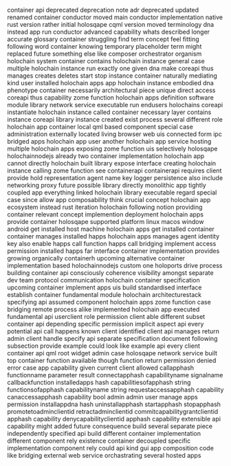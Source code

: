 container api deprecated deprecation note adr deprecated updated renamed container conductor moved main conductor implementation native rust version rather initial holosqape cqml version moved terminology dna instead app run conductor advanced capability whats described longer accurate glossary container struggling find term concept feel fitting following word container knowing temporary placeholder term might replaced future something else like composer orchestrator organism holochain system container contains holochain instance general case multiple holochain instance run exactly one given dna make coreapi thus manages creates deletes start stop instance container naturally mediating kind user installed holochain apps app holochain instance embodied dna phenotype container necessarily architectural piece unique direct access coreapi thus capability zome function holochain apps definition software module library network service executable run endusers holochains coreapi instantiate holochain instance called container necessary layer contains instance coreapi library instance created exist process several different role holochain app container local qml based component special case administration externally located living browser web uis connected form ipc bridged apps holochain app user another holochain app service hosting multiple holochain apps exposing zome function uis selectively holosqape holochainnodejs already two container implementation holochain app cannot directly holochain built library expose interface creating holochain instance calling zome function see containerapi containerapi requires client provide hold representation agent name key logger persistence also include networking proxy future possible library directly monolithic app tightly coupled app everything linked holochain library executable regard special case since allow app composability think crucial concept holochain app ecosystem instead rust iteration holochain following notion providing container relevant concept implemention deployment holochain apps provide container holosqape supported platform linux macos window android get installed host machine holochain apps get installed container container manages installed happs holochain apps manages agent identity key also enable happs call function happs call bridging implement access permission installed happs far interface container implementation provides growing organically containerh upcoming alternative container implementation based holochainnodejs custom one holoports drive process building container api consciously coherence visibility amongst separate dev team protocol communication holochain container specification upcoming container implement apps uis build standardised interface establish container fundamental module holochain architecturestack specifying api assumed component holochain apps zome function case bridging remote process alike implemented holochain app executed fundamental api userclient role permission client able different subset container api depending specific permission implicit aspect api every potential api call happens known client identified client api manages return admin client handle specify api separate specification document following subsection provide example could look like example api every client container api qml root widget admin case holosqape network service built top container function available though function return permission denied error case app capability given current client allowed callapphash functionname parameter result connectapphash capabilityname signalname callbackfunction installedapps hash capabilitiesofapphash string functionsofapphash capabilityname string requestaccessapphash capability canaccessapphash capability bool admin admin user manage apps permission installappdna hash uninstallapphash startapphash stopapphash promotetoadminclientid retractadminclientid commitcapabilitygrantclientid apphash capability denycapabilityclientid apphash capability extensible api capability might added future consequence build several separate piece independently specified api build different container implementation different component rely existence container decoupled specific implementation component rely could api kind gui app composition code like bridging external web service orchastrating several hosted apps